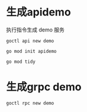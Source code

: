 # 生成apidemo
执行指令生成 demo 服务
```
goctl api new demo
```

```
go mod init apidemo
```

```
go mod tidy
```


# 生成grpc demo
```
goctl rpc new demo
```
